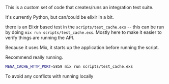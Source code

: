 This is a custom set of code that creates/runs an integration test suite. 

It's currently Python, but can/could be elixir in a bit.


there is an Elixir based test in the `scripts/test_cache.exs` -- this can be run by doing `mix run scripts/test_cache.exs`. Mostly here to make it easier to verify things are running the API.

Because it uses Mix, it starts up the application before running the script.

Recommend really running.

```sh
MEGA_CACHE_HTTP_PORT=5859 mix run scripts/test_cache.exs
```

To avoid any conflicts with running locally
